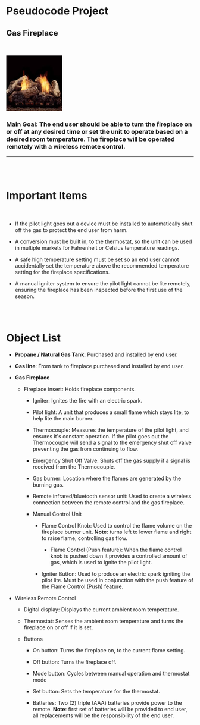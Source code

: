 # **Pseudocode Project**

## Gas Fireplace

<br>

<p><img src = './img/fire.jpg' alt = 'Gas Fireplace' width = '150' /></p>

### **Main Goal**: The end user should be able to turn the fireplace on or off at any desired time or set the unit to operate based on a desired room temperature. The fireplace will be operated remotely with a wireless remote control.

<hr>
<br>
<br>

# **Important Items**

<br>

- If the pilot light goes out a device must be installed to automatically shut off the gas to protect the end user from harm.

- A conversion must be built in, to the thermostat, so the unit can be used in multiple markets for Fahrenheit or Celsius temperature readings.

- A safe high temperature setting must be set so an end user cannot accidentally set the temperature above the recommended temperature setting for the fireplace specifications.

- A manual igniter system to ensure the pilot light cannot be lite remotely, ensuring the fireplace has been inspected before the first use of the season.

  <br>
  <br>

# **Object List**

- **Propane / Natural Gas Tank**: Purchased and installed by end user.

- **Gas line**: From tank to fireplace purchased and installed by end user.

- **Gas Fireplace**

  - Fireplace insert: Holds fireplace components.

    - Igniter: Ignites the fire with an electric spark.

    - Pilot light: A unit that produces a small flame which stays lite, to help lite the main burner.

    - Thermocouple: Measures the temperature of the pilot light, and ensures it's constant operation. If the pilot goes out the Thermocouple will send a signal to the emergency shut off valve preventing the gas from continuing to flow.

    - Emergency Shut Off Valve: Shuts off the gas supply if a signal is received from the Thermocouple.

    - Gas burner: Location where the flames are generated by the burning gas.

    - Remote infrared/bluetooth sensor unit: Used to create a wireless connection between the remote control and the gas fireplace.

    - Manual Control Unit

      - Flame Control Knob: Used to control the flame volume on the fireplace burner unit. **Note**: turns left to lower flame and right to raise flame, controlling gas flow.

        - Flame Control (Push feature): When the flame control knob is pushed down it provides a controlled amount of gas, which is used to ignite the pilot light.

      - Igniter Button: Used to produce an electric spark igniting the pilot lite. Must be used in conjunction with the push feature of the Flame Control (Push) feature.

- Wireless Remote Control

  - Digital display: Displays the current ambient room temperature.

  - Thermostat: Senses the ambient room temperature and turns the fireplace on or off if it is set.

  - Buttons

    - On button: Turns the fireplace on, to the current flame setting.

    - Off button: Turns the fireplace off.

    - Mode button: Cycles between manual operation and thermostat mode

    - Set button: Sets the temperature for the thermostat.

    - Batteries: Two (2) triple (AAA) batteries provide power to the remote. **Note**: first set of batteries will be provided to end user, all replacements will be the responsibility of the end user.
